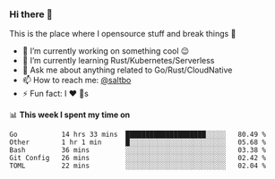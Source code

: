 ### Hi there 👋
This is the place where I opensource stuff and break things :rofl:

- 🔭 I’m currently working on something cool :wink:
- 🌱 I’m currently learning Rust/Kubernetes/Serverless
- 💬 Ask me about anything related to Go/Rust/CloudNative
- 📫 How to reach me: [@saltbo](https://twitter.com/saltbobx)
- ⚡ Fun fact: I :heart: :dog:s

📊 **This week I spent my time on**
<!--START_SECTION:waka-->
```text
Go           14 hrs 33 mins  ████████████████████░░░░░   80.49 % 
Other        1 hr 1 min      █░░░░░░░░░░░░░░░░░░░░░░░░   05.68 % 
Bash         36 mins         ░░░░░░░░░░░░░░░░░░░░░░░░░   03.38 % 
Git Config   26 mins         ░░░░░░░░░░░░░░░░░░░░░░░░░   02.42 % 
TOML         22 mins         ░░░░░░░░░░░░░░░░░░░░░░░░░   02.04 %
```
<!--END_SECTION:waka-->
